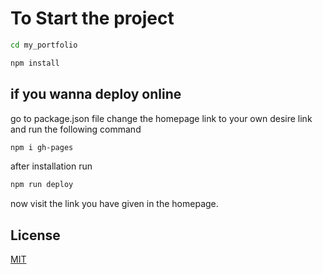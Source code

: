 # To Start the project 

```bash
cd my_portfolio
```

```bash
npm install
```

## if you wanna deploy online
go to package.json file change the homepage link to your own desire link and run the following command

```bash
npm i gh-pages
```

after installation run

```bash
npm run deploy
```

now visit the link you have given in the homepage.

## License
[MIT](https://choosealicense.com/licenses/mit/)